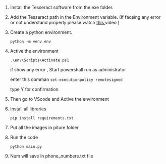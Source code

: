 1. Install the Tesseract software from the exe folder.
2. Add the Tesseract path in the Environment variable. (If faceing any error or not understand properly please watch [this ](https://www.youtube.com/watch?v=LMM6s9JL5GA&t=1s)video )
3. Create a python environment.

   `python -m venv env`
4. Active the environment

   `.\env\Scripts\Activate.ps1`

   if show any error , Start powershall run as administrator

   enter this comman
   `set-executionpolicy remotesigned`

   type Y for confirmation
5. Then go to VScode and Active the environment
6. Install all libraries

   `pip install requirements.txt`
7. Put all the images in piture folder
8. Run the code

   `python main.py`
9. Num will save in phone_numbers.txt file
